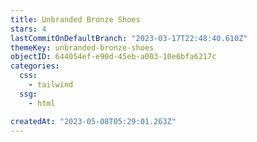 ```yaml
---
title: Unbranded Bronze Shoes
stars: 4
lastCommitOnDefaultBranch: "2023-03-17T22:48:40.610Z"
themeKey: unbranded-bronze-shoes
objectID: 644054ef-e90d-45eb-a003-10e6bfa6217c
categories:
  css:
    - tailwind
  ssg:
    - html

createdAt: "2023-05-08T05:29:01.263Z"
---
```


